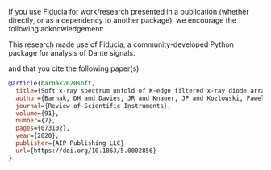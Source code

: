 If you use Fiducia for work/research presented in a publication (whether 
directly, or as a dependency to another package), we encourage the following 
acknowledgement:

  This research made use of Fiducia, a community-developed Python package for 
  analysis of Dante signals.

and that you cite the following paper(s):

```bib
@article{barnak2020soft,
  title={Soft x-ray spectrum unfold of K-edge filtered x-ray diode arrays using cubic splines},
  author={Barnak, DH and Davies, JR and Knauer, JP and Kozlowski, Pawel Marek},
  journal={Review of Scientific Instruments},
  volume={91},
  number={7},
  pages={073102},
  year={2020},
  publisher={AIP Publishing LLC}
  url={https://doi.org/10.1063/5.0002856}
}
```